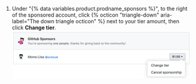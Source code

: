 1. Under "{% data variables.product.prodname_sponsors %}", to the right of the sponsored account, click {% octicon "triangle-down" aria-label="The down triangle octicon" %} next to your tier amount, then click **Change tier**. ![更改等级按钮](/assets/images/help/billing/edit-sponsor-billing.png)
